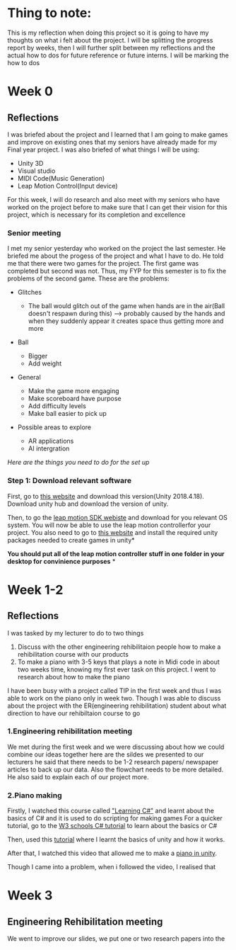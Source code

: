 # Thing to note:
This is my reflection when doing this project so it is going to have my thoughts on what i felt about the project.
I will be splitting the progress report by weeks, then I will further split between my reflections and the actual how to dos for future reference or future interns. I will be marking the how to dos 

# Week 0
## Reflections
I was briefed about the project and I learned that I am going to make games and improve on existing ones that my seniors have already made for my Final year project.
 I was also briefed of what things I will be using:
 * Unity 3D
 * Visual studio
 * MIDI Code(Music Generation)
  * Leap Motion Control(Input device)

For this week, I will do research and also meet with my seniors who have worked on the project before to make sure that I can get their vision for this project, which is necessary for its completion and excellence

### Senior meeting
I met my senior yesterday who worked on the project the last semester. He briefed me about the progess of the project and what I have to do. He told me that there were two games for the project. The first game was completed but second was not. Thus, my FYP for this semester is to fix the problems of the second game.
These are the problems:
* Glitches
	* The ball would glitch out of the game when hands are in the air(Ball doesn't respawn during this) --> probably caused by the hands and when they suddenly appear it creates space thus getting more and more

* Ball       
	* Bigger
	* Add weight

* General
	* Make the game more engaging
	* Make scoreboard have purpose
	* Add difficulty levels
	* Make ball easier to pick up
* Possible areas to explore
	* AR applications
	* AI intergration
	
*Here are the things you need to do for the set up*
### Step 1: Download relevant software
First, go to [this website](https://unity3d.com/get-unity/download/archive) and download this version(Unity 2018.4.18). Download unity hub and download the version of unity.

Then, to go the [leap motion SDK webiste](https://developer.leapmotion.com/sdk-leap-motion-controller/) and download for you relevant OS system. You will now be able to use the leap motion controllerfor your project.
You also need to go to [this website](https://developer.leapmotion.com/unity) and install the required unity packages needed to create games in unity*

**You should put all of the leap motion controller stuff in one folder in your desktop for convinience purposes**
*





# Week 1-2
## Reflections
I was tasked by my lecturer to do to two things 
1.  Discuss with the other engineering rehibilitaion people how to make a rehibilitation course with our products
2. To make a piano with 3-5 keys that plays a note in Midi code in about two weeks time, knowing my first ever task on this project. I went to research about how to make the piano

I have been busy with a project called TIP in the first week and thus I was able to work on the piano only in week two. Though I was able to discuss about the project with the ER(engineering rehibilitation) student about what direction to have our rehibiltaion course to go

### 1.Engineering rehibilitation meeting
We met during the first week and we were discussing about how we could combine our ideas together here are the sildes we presented to our lecturers
he said that there needs to be 1-2 research papers/ newspaper articles to back up our data. Also the flowchart needs to be more detailed.
He also said to explain each of our project more.


### 2.Piano making
Firstly, I watched this course called ["Learning C#"](https://www.linkedin.com/learning/learning-c-sharp-3/welcome?u=2122804) and learnt about the basics of C# and it is used to do scripting for making games
For a quicker tutorial, go to the [W3 schools C# tutorial](https://www.w3schools.com/cs/default.asp) to learn about the basics or C#


Then, used this [tutorial](https://learn.unity.com/project/roll-a-ball) where I learnt the basics of unity and how it works.

After that, I watched this video that allowed me to make a [piano in unity](https://www.youtube.com/watch?v=bkE1YSSdOLU).

Though I came into a problem, when i followed the video, I realised that 

# Week 3
## Engineering Rehibilitation meeting
We went to improve our slides, we put one or two research papers into the 
<!--stackedit_data:
eyJoaXN0b3J5IjpbMTkyNTUzODUwNywtOTc0NzA3NzI0LDY2ND
QzNTMzOCwtMTc4MjYyOTE5OCw0MTI0NzcwMjgsNjU3NDg1MTYw
LC0xMjgzMDg5NzU1LC0xMjIwMTY0Nzg5LDQ3MjMzMTM1NSw5ND
A2MzkzMjksMTMyNjUwMTc1NCwtMTY2OTMyMzQwNywtNDQ4MjU0
MDQ3LC05NzkyMjI1NzcsLTg4MzY0MDEsLTE0NzE3MDAyNTUsLT
Y1ODY0OTU1MiwtMjAwNTY3NTM4MSwtMTk0ODU2ODI0OCw0NjM5
NzQ0XX0=
-->